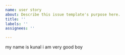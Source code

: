 ```yaml
---
name: user story
about: Describe this issue template's purpose here.
title: ''
labels: ''
assignees: ''

---
```


my name is kunal i am very good boy

